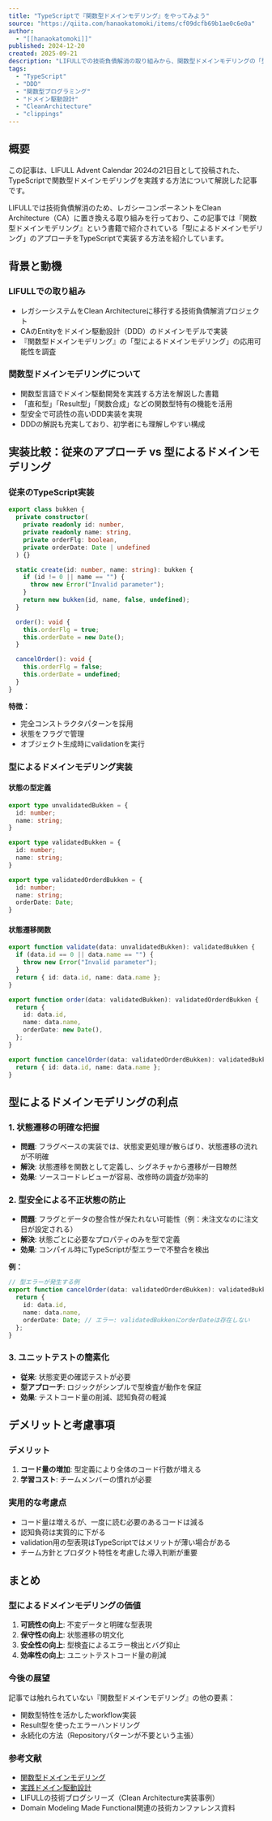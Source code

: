 ```yaml
---
title: "TypeScriptで『関数型ドメインモデリング』をやってみよう"
source: "https://qiita.com/hanaokatomoki/items/cf09dcfb69b1ae0c6e0a"
author:
  - "[[hanaokatomoki]]"
published: 2024-12-20
created: 2025-09-21
description: "LIFULLでの技術負債解消の取り組みから、関数型ドメインモデリングの「型によるドメインモデリング」をTypeScriptで実装する方法を解説。状態遷移を型として表現することで、可読性・保守性を向上させる手法を紹介する。"
tags:
  - "TypeScript"
  - "DDD"
  - "関数型プログラミング"
  - "ドメイン駆動設計"
  - "CleanArchitecture"
  - "clippings"
---
```


## 概要

この記事は、LIFULL Advent Calendar 2024の21日目として投稿された、TypeScriptで関数型ドメインモデリングを実践する方法について解説した記事です。

LIFULLでは技術負債解消のため、レガシーコンポーネントをClean Architecture（CA）に置き換える取り組みを行っており、この記事では『関数型ドメインモデリング』という書籍で紹介されている「型によるドメインモデリング」のアプローチをTypeScriptで実装する方法を紹介しています。

## 背景と動機

### LIFULLでの取り組み
- レガシーシステムをClean Architectureに移行する技術負債解消プロジェクト
- CAのEntityをドメイン駆動設計（DDD）のドメインモデルで実装
- 『関数型ドメインモデリング』の「型によるドメインモデリング」の応用可能性を調査

### 関数型ドメインモデリングについて
- 関数型言語でドメイン駆動開発を実践する方法を解説した書籍
- 「直和型」「Result型」「関数合成」などの関数型特有の機能を活用
- 型安全で可読性の高いDDD実装を実現
- DDDの解説も充実しており、初学者にも理解しやすい構成

## 実装比較：従来のアプローチ vs 型によるドメインモデリング

### 従来のTypeScript実装
```typescript
export class bukken {
  private constructor(
    private readonly id: number,
    private readonly name: string,
    private orderFlg: boolean,
    private orderDate: Date | undefined
  ) {}

  static create(id: number, name: string): bukken {
    if (id != 0 || name == "") {
      throw new Error("Invalid parameter");
    }
    return new bukken(id, name, false, undefined);
  }

  order(): void {
    this.orderFlg = true;
    this.orderDate = new Date();
  }

  cancelOrder(): void {
    this.orderFlg = false;
    this.orderDate = undefined;
  }
}
```

**特徴：**
- 完全コンストラクタパターンを採用
- 状態をフラグで管理
- オブジェクト生成時にvalidationを実行

### 型によるドメインモデリング実装

#### 状態の型定義
```typescript
export type unvalidatedBukken = {
  id: number;
  name: string;
}

export type validatedBukken = {
  id: number;
  name: string;
}

export type validatedOrderdBukken = {
  id: number;
  name: string;
  orderDate: Date;
}
```

#### 状態遷移関数
```typescript
export function validate(data: unvalidatedBukken): validatedBukken {
  if (data.id == 0 || data.name == "") {
    throw new Error("Invalid parameter");
  }
  return { id: data.id, name: data.name };
}

export function order(data: validatedBukken): validatedOrderdBukken {
  return {
    id: data.id,
    name: data.name,
    orderDate: new Date(),
  };
}

export function cancelOrder(data: validatedOrderdBukken): validatedBukken {
  return { id: data.id, name: data.name };
}
```

## 型によるドメインモデリングの利点

### 1. 状態遷移の明確な把握
- **問題**: フラグベースの実装では、状態変更処理が散らばり、状態遷移の流れが不明確
- **解決**: 状態遷移を関数として定義し、シグネチャから遷移が一目瞭然
- **効果**: ソースコードレビューが容易、改修時の調査が効率的

### 2. 型安全による不正状態の防止
- **問題**: フラグとデータの整合性が保たれない可能性（例：未注文なのに注文日が設定される）
- **解決**: 状態ごとに必要なプロパティのみを型で定義
- **効果**: コンパイル時にTypeScriptが型エラーで不整合を検出

**例：**
```typescript
// 型エラーが発生する例
export function cancelOrder(data: validatedOrderdBukken): validatedBukken {
  return {
    id: data.id,
    name: data.name,
    orderDate: Date; // エラー: validatedBukkenにorderDateは存在しない
  };
}
```

### 3. ユニットテストの簡素化
- **従来**: 状態変更の確認テストが必要
- **型アプローチ**: ロジックがシンプルで型検査が動作を保証
- **効果**: テストコード量の削減、認知負荷の軽減

## デメリットと考慮事項

### デメリット
1. **コード量の増加**: 型定義により全体のコード行数が増える
2. **学習コスト**: チームメンバーの慣れが必要

### 実用的な考慮点
- コード量は増えるが、一度に読む必要のあるコードは減る
- 認知負荷は実質的に下がる
- validation用の型表現はTypeScriptではメリットが薄い場合がある
- チーム方針とプロダクト特性を考慮した導入判断が重要

## まとめ

### 型によるドメインモデリングの価値
1. **可読性の向上**: 不変データと明確な型表現
2. **保守性の向上**: 状態遷移の明文化
3. **安全性の向上**: 型検査によるエラー検出とバグ抑止
4. **効率性の向上**: ユニットテストコード量の削減

### 今後の展望
記事では触れられていない『関数型ドメインモデリング』の他の要素：
- 関数型特性を活かしたworkflow実装
- Result型を使ったエラーハンドリング
- 永続化の方法（Repositoryパターンが不要という主張）

### 参考文献
- [関数型ドメインモデリング](https://tatsu-zine.com/books/domain-modeling-made-functional)
- [実践ドメイン駆動設計](https://www.shoeisha.co.jp/book/detail/9784798131610)
- LIFULLの技術ブログシリーズ（Clean Architecture実装事例）
- Domain Modeling Made Functional関連の技術カンファレンス資料
